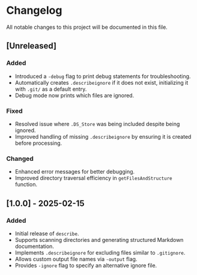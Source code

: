 # Changelog

All notable changes to this project will be documented in this file.

## [Unreleased]
### Added
- Introduced a `-debug` flag to print debug statements for troubleshooting.
- Automatically creates `.describeignore` if it does not exist, initializing it with `.git/` as a default entry.
- Debug mode now prints which files are ignored.

### Fixed
- Resolved issue where `.DS_Store` was being included despite being ignored.
- Improved handling of missing `.describeignore` by ensuring it is created before processing.

### Changed
- Enhanced error messages for better debugging.
- Improved directory traversal efficiency in `getFilesAndStructure` function.

## [1.0.0] - 2025-02-15
### Added
- Initial release of `describe`.
- Supports scanning directories and generating structured Markdown documentation.
- Implements `.describeignore` for excluding files similar to `.gitignore`.
- Allows custom output file names via `-output` flag.
- Provides `-ignore` flag to specify an alternative ignore file.

